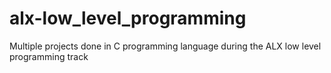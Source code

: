 # alx-low_level_programming
Multiple projects done in C programming language during the ALX low level programming track
